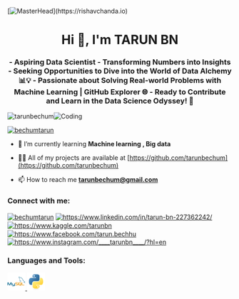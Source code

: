 [![MasterHead]([https://dainstudios.com/wp-content/uploads/2022/08/Data-natives_banner_2.gif](https://nielseniq.com/wp-content/uploads/sites/4/2021/02/data-science-icon-animation-banner-clockwise-4.gif))](https://rishavchanda.io)

<h1 align="center">Hi 👋, I'm TARUN BN</h1>
<h3 align="center">- Aspiring Data Scientist - Transforming Numbers into Insights - Seeking Opportunities to Dive into the World of Data Alchemy 📊💡 - Passionate about Solving Real-world Problems with Machine Learning | GitHub Explorer 🌐 - Ready to Contribute and Learn in the Data Science Odyssey! 🌟</h3>

<img align="right" alt="Coding" width="400" src="https://camo.githubusercontent.com/7de37139d0b4c1ce40865e799b446c0e963a3dd8fb68d239707237c40604fa3d/68747470733a2f2f63646e2e6472696262626c652e636f6d2f75736572732f3733303730332f73637265656e73686f74732f363538313234332f6176656e746f2e676966">

<p align="left"> <img src="https://komarev.com/ghpvc/?username=tarunbechum&label=Profile%20views&color=0e75b6&style=flat" alt="tarunbechum" /> </p>

<p align="left"> <a href="https://twitter.com/bechumtarun" target="blank"><img src="https://img.shields.io/twitter/follow/bechumtarun?logo=twitter&style=for-the-badge" alt="bechumtarun" /></a> </p>

- 🌱 I’m currently learning **Machine learning , Big data**

- 👨‍💻 All of my projects are available at [https://github.com/tarunbechum](https://github.com/tarunbechum)

- 📫 How to reach me **tarunbechum@gmail.com**

<h3 align="left">Connect with me:</h3>
<p align="left">
<a href="https://twitter.com/bechumtarun" target="blank"><img align="center" src="https://raw.githubusercontent.com/rahuldkjain/github-profile-readme-generator/master/src/images/icons/Social/twitter.svg" alt="bechumtarun" height="30" width="40" /></a>
<a href="https://linkedin.com/in/https://www.linkedin.com/in/tarun-bn-227362242/" target="blank"><img align="center" src="https://raw.githubusercontent.com/rahuldkjain/github-profile-readme-generator/master/src/images/icons/Social/linked-in-alt.svg" alt="https://www.linkedin.com/in/tarun-bn-227362242/" height="30" width="40" /></a>
<a href="https://kaggle.com/https://www.kaggle.com/tarunbn" target="blank"><img align="center" src="https://raw.githubusercontent.com/rahuldkjain/github-profile-readme-generator/master/src/images/icons/Social/kaggle.svg" alt="https://www.kaggle.com/tarunbn" height="30" width="40" /></a>
<a href="https://fb.com/https://www.facebook.com/tarun.bechhu" target="blank"><img align="center" src="https://raw.githubusercontent.com/rahuldkjain/github-profile-readme-generator/master/src/images/icons/Social/facebook.svg" alt="https://www.facebook.com/tarun.bechhu" height="30" width="40" /></a>
<a href="https://instagram.com/https://www.instagram.com/____tarunbn____/?hl=en" target="blank"><img align="center" src="https://raw.githubusercontent.com/rahuldkjain/github-profile-readme-generator/master/src/images/icons/Social/instagram.svg" alt="https://www.instagram.com/____tarunbn____/?hl=en" height="30" width="40" /></a>
</p>

<h3 align="left">Languages and Tools:</h3>
<p align="left"> <a href="https://www.mysql.com/" target="_blank" rel="noreferrer"> <img src="https://raw.githubusercontent.com/devicons/devicon/master/icons/mysql/mysql-original-wordmark.svg" alt="mysql" width="40" height="40"/> </a> <a href="https://www.python.org" target="_blank" rel="noreferrer"> <img src="https://raw.githubusercontent.com/devicons/devicon/master/icons/python/python-original.svg" alt="python" width="40" height="40"/> </a> </p>


